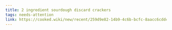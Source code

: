 ```yaml
---
title: 2 ingredient sourdough discard crackers
tags: needs-attention
link: https://cooked.wiki/new/recent/259d9e82-14b9-4c6b-bcfc-8aacc6cddc6f
---
```


